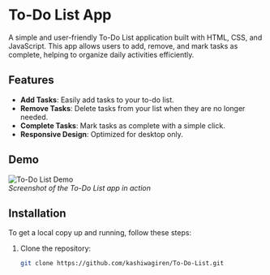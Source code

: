 # To-Do List App

A simple and user-friendly To-Do List application built with HTML, CSS, and JavaScript. This app allows users to add, remove, and mark tasks as complete, helping to organize daily activities efficiently.

## Features

- **Add Tasks**: Easily add tasks to your to-do list.
- **Remove Tasks**: Delete tasks from your list when they are no longer needed.
- **Complete Tasks**: Mark tasks as complete with a simple click.
- **Responsive Design**: Optimized for desktop only.

## Demo

![To-Do List Demo](link-to-your-demo-screenshot.png)  
*Screenshot of the To-Do List app in action*

## Installation

To get a local copy up and running, follow these steps:

1. Clone the repository:
   ```bash
   git clone https://github.com/kashiwagiren/To-Do-List.git

